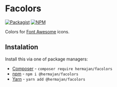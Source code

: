 # Facolors
[![Packagist](https://img.shields.io/packagist/v/hermajan/facolors.svg)](https://packagist.org/packages/hermajan/facolors)
[![NPM](https://img.shields.io/npm/v/@hermajan/facolors.svg)](https://www.npmjs.com/package/@hermajan/facolors)

Colors for [Font Awesome](https://fontawesome.com/) icons.

## Instalation
Install this via one of package managers:
* [Composer](https://getcomposer.org) - `composer require hermajan/facolors`
* [npm](https://www.npmjs.com) - `npm i @hermajan/facolors`
* [Yarn](https://yarnpkg.com/) - `yarn add @hermajan/facolors`


